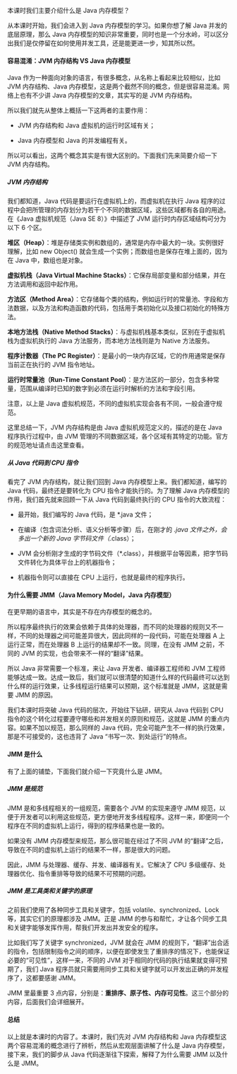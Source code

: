 本课时我们主要介绍什么是 Java 内存模型？



从本课时开始，我们会进入到 Java 内存模型的学习。如果你想了解 Java 并发的底层原理，那么 Java 内存模型的知识非常重要，同时也是一个分水岭，可以区分出我们是仅停留在如何使用并发工具，还是能更进一步，知其所以然。

#### 容易混淆：JVM 内存结构 VS Java 内存模型

Java 作为一种面向对象的语言，有很多概念，从名称上看起来比较相似，比如 JVM 内存结构、Java 内存模型，这是两个截然不同的概念，但是很容易混淆。网络上也有不少讲 Java 内存模型的文章，其实写的是 JVM 内存结构。



所以我们就先从整体上概括一下这两者的主要作用：

- JVM 内存结构和 Java 虚拟机的运行时区域有关；

- Java 内存模型和 Java 的并发编程有关。



所以可以看出，这两个概念其实是有很大区别的。下面我们先来简要介绍一下 JVM 内存结构。

##### JVM 内存结构

我们都知道，Java 代码是要运行在虚拟机上的，而虚拟机在执行 Java 程序的过程中会把所管理的内存划分为若干个不同的数据区域，这些区域都有各自的用途。在《Java 虚拟机规范（Java SE 8）》中描述了 JVM 运行时内存区域结构可分为以下 6 个区。



**堆区（Heap）**：堆是存储类实例和数组的，通常是内存中最大的一块。实例很好理解，比如 new Object() 就会生成一个实例；而数组也是保存在堆上面的，因为在 Java 中，数组也是对象。



**虚拟机栈（Java Virtual Machine Stacks）**：它保存局部变量和部分结果，并在方法调用和返回中起作用。



**方法区（Method Area）**：它存储每个类的结构，例如运行时的常量池、字段和方法数据，以及方法和构造函数的代码，包括用于类初始化以及接口初始化的特殊方法。



**本地方法栈（Native Method Stacks）**：与虚拟机栈基本类似，区别在于虚拟机栈为虚拟机执行的 Java 方法服务，而本地方法栈则是为 Native 方法服务。



**程序计数器（The PC Register）**：是最小的一块内存区域，它的作用通常是保存当前正在执行的 JVM 指令地址。



**运行时常量池（Run-Time Constant Pool）**：是方法区的一部分，包含多种常量，范围从编译时已知的数字到必须在运行时解析的方法和字段引用。



注意，以上是 Java 虚拟机规范，不同的虚拟机实现会各有不同，一般会遵守规范。



这里总结一下，JVM 内存结构是由 Java 虚拟机规范定义的，描述的是在 Java 程序执行过程中，由 JVM 管理的不同数据区域，各个区域有其特定的功能。官方的规范地址请点击这里查看。

##### 从 Java 代码到 CPU 指令

看完了 JVM 内存结构，就让我们回到 Java 内存模型上来。我们都知道，编写的 Java 代码，最终还是要转化为 CPU 指令才能执行的。为了理解 Java 内存模型的作用，我们首先就来回顾一下从 Java 代码到最终执行的 CPU 指令的大致流程：

- 最开始，我们编写的 Java 代码，是 *.java 文件；

- 在编译（包含词法分析、语义分析等步骤）后，在刚才的 *.java 文件之外，会多出一个新的 Java 字节码文件（*.class）；

- JVM 会分析刚才生成的字节码文件（*.class），并根据平台等因素，把字节码文件转化为具体平台上的机器指令；

- 机器指令则可以直接在 CPU 上运行，也就是最终的程序执行。

#### 为什么需要 JMM（Java Memory Model，Java 内存模型）

在更早期的语言中，其实是不存在内存模型的概念的。

所以程序最终执行的效果会依赖于具体的处理器，而不同的处理器的规则又不一样，不同的处理器之间可能差异很大，因此同样的一段代码，可能在处理器 A 上运行正常，而在处理器 B 上运行的结果却不一致。同理，在没有 JMM 之前，不同的 JVM 的实现，也会带来不一样的“翻译”结果。

所以 Java 非常需要一个标准，来让 Java 开发者、编译器工程师和 JVM 工程师能够达成一致。达成一致后，我们就可以很清楚的知道什么样的代码最终可以达到什么样的运行效果，让多线程运行结果可以预期，这个标准就是 JMM，这就是需要 JMM 的原因。

我们本课时将突破 Java 代码的层次，开始往下钻研，研究从 Java 代码到 CPU 指令的这个转化过程要遵守哪些和并发相关的原则和规范，这就是 JMM 的重点内容。如果不加以规范，那么同样的 Java 代码，完全可能产生不一样的执行效果，那是不可接受的，这也违背了 Java “书写一次、到处运行”的特点。

#### JMM 是什么

有了上面的铺垫，下面我们就介绍一下究竟什么是 JMM。

##### JMM 是规范

JMM 是和多线程相关的一组规范，需要各个 JVM 的实现来遵守 JMM 规范，以便于开发者可以利用这些规范，更方便地开发多线程程序。这样一来，即便同一个程序在不同的虚拟机上运行，得到的程序结果也是一致的。

如果没有 JMM 内存模型来规范，那么很可能在经过了不同 JVM 的“翻译”之后，导致在不同的虚拟机上运行的结果不一样，那是很大的问题。

因此，JMM 与处理器、缓存、并发、编译器有关。它解决了 CPU 多级缓存、处理器优化、指令重排等导致的结果不可预期的问题。

##### JMM  是工具类和关键字的原理

之前我们使用了各种同步工具和关键字，包括 volatile、synchronized、Lock 等，其实它们的原理都涉及 JMM。正是 JMM 的参与和帮忙，才让各个同步工具和关键字能够发挥作用，帮我们开发出并发安全的程序。

比如我们写了关键字 synchronized，JVM 就会在 JMM 的规则下，“翻译”出合适的指令，包括限制指令之间的顺序，以便在即使发生了重排序的情况下，也能保证必要的“可见性”，这样一来，不同的 JVM 对于相同的代码的执行结果就变得可预期了，我们 Java 程序员就只需要用同步工具和关键字就可以开发出正确的并发程序了，这都要感谢 JMM。

JMM 里最重要 3 点内容，分别是：**重排序、原子性、内存可见性**。这三个部分的内容，后面我们会详细展开。

#### 总结

以上就是本课时的内容了。本课时，我们先对 JVM 内存结构和 Java 内存模型这两个容易混淆的概念进行了辨析，然后从宏观层面讲解了什么是 Java 内存模型，接下来，我们的脚步从 Java 代码逐渐往下探索，解释了为什么需要 JMM 以及什么是 JMM。




